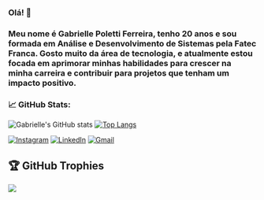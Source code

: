 ### Olá! 👋

### Meu nome é Gabrielle Poletti Ferreira, tenho 20 anos e sou formada em Análise e Desenvolvimento de Sistemas pela Fatec Franca. Gosto muito da área de tecnologia, e atualmente estou focada em aprimorar minhas habilidades para crescer na minha carreira e contribuir para projetos que tenham um impacto positivo.

### <b>📈 GitHub Stats:</b>
![Gabrielle's GitHub stats](https://github-readme-stats.vercel.app/api?username=gabrielleeee&show_icons=true&theme=radical)
[![Top Langs](https://github-readme-stats.vercel.app/api/top-langs/?username=gabrielleeee&layout=compact&theme=dracula)](https://github.com/anuraghazra/github-readme-stats)

<p align="left">
  <a href="https://www.instagram.com/gabi.poletti/">
  <img alt="Instagram" src="https://img.shields.io/badge/Instagram-%23E4405F.svg?logo=Instagram&logoColor=white"  title="@gabi.poletti"/></a>
  <a href="https://www.linkedin.com/in/gabrielle-poletti-ferreira-9a2a27211/">
  <img alt="LinkedIn" src="https://img.shields.io/badge/linkedin-%230077B5.svg?logo=linkedin&logoColor=white"  title="LinkedIn - Gabrielle Poletti"/></a>
  <a href="mailto:gabi.poletti2019@gmail.com">
  <img alt="Gmail" src="https://img.shields.io/badge/Gmail-D14836?logo=gmail&logoColor=white"  title="Gmail - Gabrielle Poletti"/></a>
</p>

## 🏆 GitHub Trophies
![](https://github-profile-trophy.vercel.app/?username=gabrielleeee&theme=radical&no-frame=false&no-bg=true&margin-w=4)


